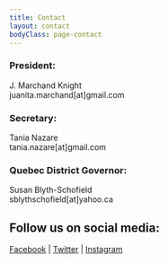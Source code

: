 ```yaml
---
title: Contact
layout: contact
bodyClass: page-contact
---
```


### President: 
J. Marchand Knight  
juanita.marchand[at]gmail.com


### Secretary:
Tania Nazare  
tania.nazare[at]gmail.com


### Quebec District Governor:
Susan Blyth-Schofield  
sblythschofield[at]yahoo.ca


## Follow us on social media:
<a href="https://www.facebook.com/NATS-International-Chapitre-Montreal-564989387191449">Facebook</a> | <a href="https://twitter.com/NATSMontreal">Twitter</a> | <a href="https://www.instagram.com/natsmontreal/">Instagram</a>  

<!-- | Day       | Opening Hours   |
| --------- | --------------- |
| Tuesday   | 8:30am - 5:00pm |
| Wednesday | 8:30am - 5:00pm |
| Thursday  | 8:30am - 5:00pm |
| Friday    | 8:30am - 5:00pm |
| Saturday  | 10:am - 4:00pm  |
| Saturday  | Closed          | -->
